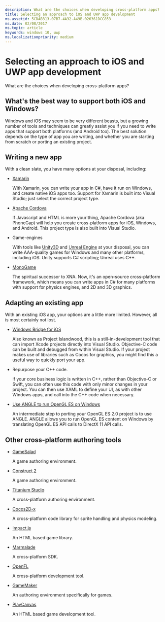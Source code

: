 ```yaml
---
description: What are the choices when developing cross-platform apps?.
title: Selecting an approach to iOS and UWP app development
ms.assetid: 5CDAB313-07B7-4A32-A49B-026361DCC853
ms.date: 02/08/2017
ms.topic: article
keywords: windows 10, uwp
ms.localizationpriority: medium
---
```

# Selecting an approach to iOS and UWP app development


What are the choices when developing cross-platform apps?

## What's the best way to support both iOS and Windows?

Windows and iOS may seem to be very different beasts, but a growing number of tools and techniques can greatly assist you if you need to write apps that support both platforms (and Android too). The best solution depends on the type of app you are writing, and whether you are starting from scratch or porting an existing project.

## Writing a new app

With a clean slate, you have many options at your disposal, including:

-   [Xamarin](https://go.microsoft.com/fwlink/p/?LinkID=320484)

    With Xamarin, you can write your app in C#, have it run on Windows, and create native iOS apps too. Support for Xamarin is built into Visual Studio; just select the correct project type.

-   [Apache Cordova](https://go.microsoft.com/fwlink/p/?LinkID=400439)

    If Javascript and HTML is more your thing, Apache Cordova (aka PhoneGap) will help you create cross-platform apps for iOS, Windows, and Android. This project type is also built into Visual Studio.

-   Game-engines

    With tools like [Unity3D](https://go.microsoft.com/fwlink/p/?LinkID=320479) and [Unreal Engine](https://go.microsoft.com/fwlink/p/?LinkID=394062) at your disposal, you can write AAA-quality games for Windows and many other platforms, including iOS. Unity supports C# scripting; Unreal uses C++.

-   [MonoGame](https://go.microsoft.com/fwlink/p/?LinkID=320483)

    The spiritual successor to XNA. Now, it's an open-source cross-platform framework, which means you can write apps in C# for many platforms with support for physics engines, and 2D and 3D graphics.

## Adapting an existing app

With an existing iOS app, your options are a little more limited. However, all is most certainly not lost.

-   [Windows Bridge for iOS](https://go.microsoft.com/fwlink/p/?LinkId=619014)

    Also known as Project Islandwood, this is a still-in-development tool that can import Xcode projects directly into Visual Studio. Objective-C code can be built and debugged from within Visual Studio. If your project makes use of libraries such as Cocos for graphics, you might find this a useful way to quickly port your app.

-   Repurpose your C++ code.

    If your core business logic is written in C++, rather than Objective-C or Swift, you can often use this code with only minor changes in your project. You can then use XAML to define your UI, as with other Windows apps, and call into the C++ code when necessary.

-   [Use ANGLE to run OpenGL ES on Windows](https://go.microsoft.com/fwlink/p/?linkid=618387)

    An intermediate step to porting your OpenGL ES 2.0 project is to use ANGLE. ANGLE allows you to run OpenGL ES content on Windows by translating OpenGL ES API calls to DirectX 11 API calls.

## Other cross-platform authoring tools

-   [GameSalad](https://go.microsoft.com/fwlink/p/?LinkID=320480)

    A game authoring environment.

-   [Construct 2]( https://go.microsoft.com/fwlink/p/?LinkID=320481)

    A game authoring environment.

-   [Titanium Studio](https://go.microsoft.com/fwlink/p/?LinkID=320482)

    A cross-platform authoring environment.

-   [Cocos2D-x](https://go.microsoft.com/fwlink/p/?LinkID=320485)

    A cross-platform code library for sprite handling and physics modeling.

-   [Impact.js](https://go.microsoft.com/fwlink/p/?LinkID=320486)

    An HTML based game library.

-   [Marmalade](https://go.microsoft.com/fwlink/p/?LinkID=320487)

    A cross-platform SDK.

-   [OpenFL](https://go.microsoft.com/fwlink/p/?LinkID=320488)

    A cross-platform development tool.

-   [GameMaker](https://go.microsoft.com/fwlink/p/?LinkID=320490)

    An authoring environment specifically for games.

-   [PlayCanvas](https://go.microsoft.com/fwlink/p/?LinkID=394061)

    An HTML based game development tool.

